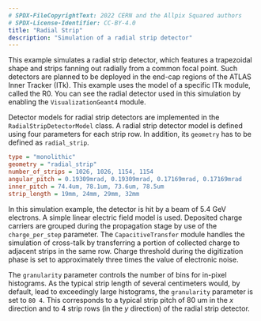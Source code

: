 ```yaml
---
# SPDX-FileCopyrightText: 2022 CERN and the Allpix Squared authors
# SPDX-License-Identifier: CC-BY-4.0
title: "Radial Strip"
description: "Simulation of a radial strip detector"
---
```


This example simulates a radial strip detector, which features a trapezoidal shape and strips fanning out radially from a common focal point.
Such detectors are planned to be deployed in the end-cap regions of the ATLAS Inner Tracker (ITk).
This example uses the model of a specific ITk module, called the R0.
You can see the radial detector used in this simulation by enabling the `VisualizationGeant4` module.

Detector models for radial strip detectors are implemented in the `RadialStripDetectorModel` class. A radial strip detector model is defined using four parameters for each  strip row. In addition, its `geometry` has to be defined as `radial_strip`.

```ini
type = "monolithic"
geometry = "radial_strip"
number_of_strips = 1026, 1026, 1154, 1154
angular_pitch = 0.19309mrad, 0.19309mrad, 0.17169mrad, 0.17169mrad
inner_pitch = 74.4um, 78.1um, 73.6um, 78.5um
strip_length = 19mm, 24mm, 29mm, 32mm
```

In this simulation example, the detector is hit by a beam of 5.4 GeV electrons.
A simple linear electric field model is used. Deposited charge carriers are grouped during the propagation stage by use of the `charge_per_step` parameter.
The `CapacitiveTransfer` module handles the simulation of cross-talk by transferring a portion of collected charge to adjacent strips in the same row.
Charge threshold during the digitization phase is set to approximately three times the value of electronic noise.

The `granularity` parameter controls the number of bins for in-pixel histograms.
As the typical strip length of several centimeters would, by default, lead to exceedingly large histograms, the `granularity` parameter is set to `80 4`.
This corresponds to a typical strip pitch of 80 um in the *x* direction and to 4 strip rows (in the *y* direction) of the radial strip detector.
